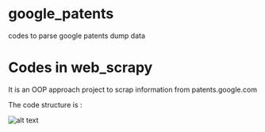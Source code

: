 # google_patents
codes to parse google patents dump data

# Codes in web_scrapy 

It is an OOP approach project to scrap information from patents.google.com

The code structure is : 

![alt text](https://github.com/DongboShi/google_patents/blob/main/web_scrapy/CodeStructure.jpg)



